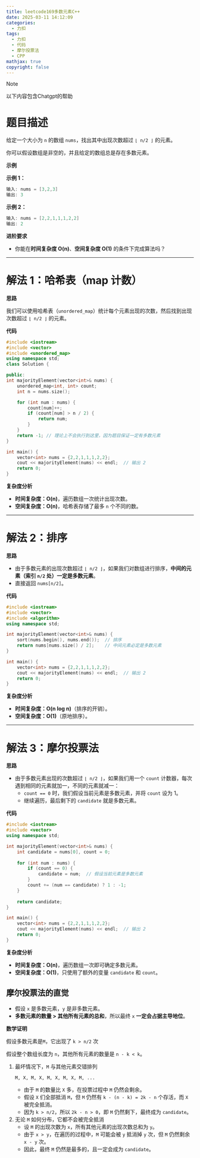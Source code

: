 ```yaml
---
title: leetcode169多数元素C++
date: 2025-03-11 14:12:09
categories:
  - 力扣
tags:
  - 力扣
  - 代码
  - 摩尔投票法
  - CPP
mathjax: true
copyright: false
---
```

> [!NOTE] 
> 以下内容包含Chatgpt的帮助

# **题目描述**

给定一个大小为 `n` 的数组 `nums`，找出其中出现次数超过 `⌊ n/2 ⌋` 的元素。

你可以假设数组是非空的，并且给定的数组总是存在多数元素。

 **示例**

**示例 1：**

```cpp
输入: nums = [3,2,3]
输出: 3
```

**示例 2：**

```cpp
输入: nums = [2,2,1,1,1,2,2]
输出: 2
```

 **进阶要求**

- 你能在**时间复杂度 O(n)**、**空间复杂度 O(1)** 的条件下完成算法吗？

---

# **解法 1：哈希表（map 计数）**
**思路**

我们可以使用哈希表（`unordered_map`）统计每个元素出现的次数，然后找到出现次数超过 `⌊ n/2 ⌋` 的元素。

**代码**

```cpp
#include <iostream>
#include <vector>
#include <unordered_map>
using namespace std;
class Solution {

public:
int majorityElement(vector<int>& nums) {
    unordered_map<int, int> count;
    int n = nums.size();

    for (int num : nums) {
        count[num]++;
        if (count[num] > n / 2) {
            return num;
        }
    }
    return -1; // 理论上不会执行到这里，因为题目保证一定有多数元素
}

int main() {
    vector<int> nums = {2,2,1,1,1,2,2};
    cout << majorityElement(nums) << endl;  // 输出 2
    return 0;
}
```

**复杂度分析**

- **时间复杂度：O(n)**，遍历数组一次统计出现次数。
- **空间复杂度：O(n)**，哈希表存储了最多 `n` 个不同的数。

---

# **解法 2：排序**

**思路**

- 由于多数元素的出现次数超过 `⌊ n/2 ⌋`，如果我们对数组进行排序，**中间的元素（索引 `n/2` 处）一定是多数元素**。
- 直接返回 `nums[n/2]`。

**代码**

```cpp
#include <iostream>
#include <vector>
#include <algorithm>
using namespace std;

int majorityElement(vector<int>& nums) {
    sort(nums.begin(), nums.end());  // 排序
    return nums[nums.size() / 2];    // 中间元素必定是多数元素
}

int main() {
    vector<int> nums = {2,2,1,1,1,2,2};
    cout << majorityElement(nums) << endl;  // 输出 2
    return 0;
}
```

**复杂度分析**

- **时间复杂度：O(n log n)**（排序的开销）。
- **空间复杂度：O(1)**（原地排序）。

---

# **解法 3：摩尔投票法**

 **思路**

- 由于多数元素出现的次数超过 `⌊ n/2 ⌋`，如果我们用一个 `count` 计数器，每次遇到相同的元素就加一，不同的元素就减一：
    - `count == 0` 时，我们假设当前元素是多数元素，并将 `count` 设为 1。
    - 继续遍历，最后剩下的 `candidate` 就是多数元素。

**代码**

```cpp
#include <iostream>
#include <vector>
using namespace std;

int majorityElement(vector<int>& nums) {
    int candidate = nums[0], count = 0;
    
    for (int num : nums) {
        if (count == 0) {
            candidate = num;  // 假设当前元素是多数元素
        }
        count += (num == candidate) ? 1 : -1;
    }
    
    return candidate;
}

int main() {
    vector<int> nums = {2,2,1,1,1,2,2};
    cout << majorityElement(nums) << endl;  // 输出 2
    return 0;
}
```

**复杂度分析**

- **时间复杂度：O(n)**，遍历数组一次即可确定多数元素。
- **空间复杂度：O(1)**，只使用了额外的变量 `candidate` 和 `count`。

## **摩尔投票法的直觉**

- 假设 `x` 是多数元素，`y` 是非多数元素。
- **多数元素的数量 > 其他所有元素的总和**，所以最终 `x` **一定会占据主导地位**。

**数学证明**

 假设多数元素是`M`，它出现了 `k > n/2` 次

假设整个数组长度为 `n`，其他所有元素的数量是 `n - k < k`。

1. 最坏情况下，`M` 与其他元素交错排列
    ```
    M, X, M, X, M, X, M, X, M, ...
    ```
    - 由于 `M` 的数量比 `X` 多，在投票过程中 `M` 仍然会剩余。
    - 假设 `X` 们全部抵消 `M`，但 `M` 仍然有 `k - (n - k) = 2k - n` 个存活，而 `X` 被完全抵消。
    - 因为 `k > n/2`，所以 `2k - n > 0`，即 `M` 仍然剩下，最终成为 `candidate`。
2. 无论 `M` 如何分布，它都不会被完全抵消
    - 设 `M` 的出现次数为 `x`，所有其他元素的出现次数总和为 `y`。
    - 由于 `x > y`，在遍历的过程中，`M` 可能会被 `y` 抵消掉 `y` 次，但 `M` 仍然剩余 `x - y` 次。
    - 因此，最终 `M` 仍然是最多的，且一定会成为 `candidate`。